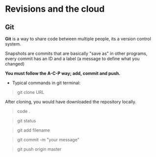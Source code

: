 # Revisions and the cloud

## Git 

**Git** is a way to share code between multiple people, its a version control system.

Snapshots are commits that are basically "save as" in other programs, every commit has an ID and a label (a message to define what you changed)

**You must follow the A-C-P way; add, commit and push.**

* Typical commands in git terminal:

> git clone URL

After cloning, you would have downloaded the repository locally.

> code .

> git status

> git add filename

> git commit -m "your message"

> git push origin master
